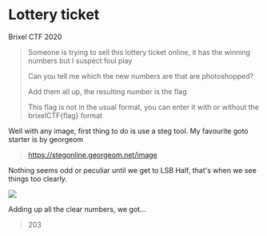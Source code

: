 # Lottery ticket

Brixel CTF 2020

> Someone is trying to sell this lottery ticket online, it has the winning numbers but I suspect foul play
>
>Can you tell me which the new numbers are that are photoshopped?
>
>Add them all up, the resulting number is the flag
>
>This flag is not in the usual format, you can enter it with or without the brixelCTF{flag} format

Well with any image, first thing to do is use a steg tool. My favourite goto starter is by georgeom

> <https://stegonline.georgeom.net/image>

Nothing seems odd or peculiar until we get to LSB Half, that's when we see things too clearly.

<code><img src="https://zyphen.is-inside.me/WaPnw3aQ.png"></code>

Adding up all the clear numbers, we got...

> 203